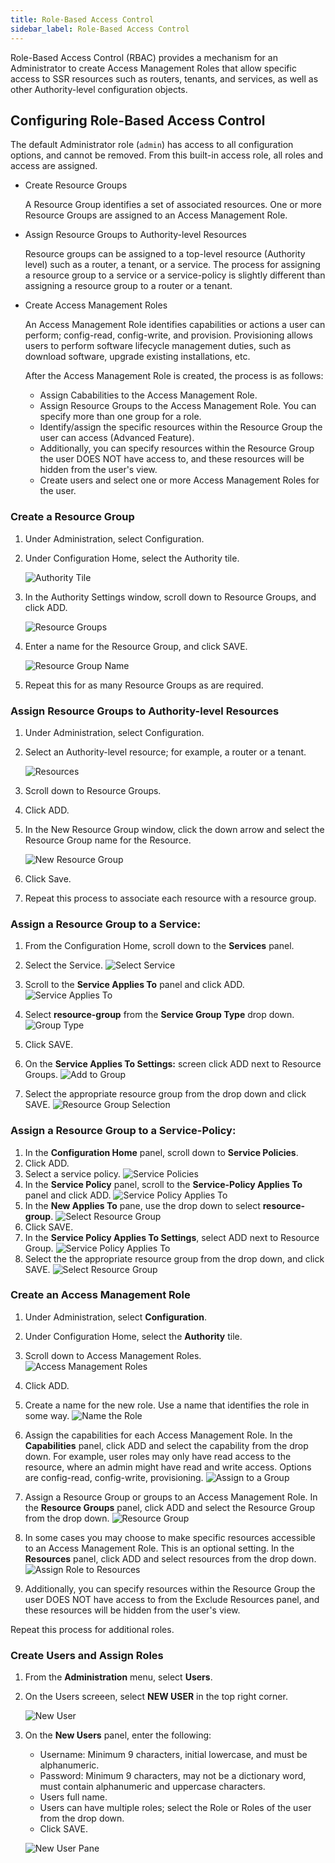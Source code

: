 ```yaml
---
title: Role-Based Access Control
sidebar_label: Role-Based Access Control
---
```


Role-Based Access Control (RBAC) provides a mechanism for an Administrator to create Access Management Roles that allow specific access to SSR resources such as routers, tenants, and services, as well as other Authority-level configuration objects. 

## Configuring Role-Based Access Control

The default Administrator role (`admin`) has access to all configuration options, and cannot be removed. From this built-in access role, all roles and access are assigned. 

- Create Resource Groups

	A Resource Group identifies a set of associated resources. One or more Resource Groups are assigned to an Access Management Role.

- Assign Resource Groups to Authority-level Resources

	Resource groups can be assigned to a top-level resource (Authority level) such as a router, a tenant, or a service. The process for assigning a resource group to a service or a service-policy is slightly different than assigning a resource group to a router or a tenant. 

- Create Access Management Roles

	An Access Management Role identifies capabilities or actions a user can perform; config-read, config-write, and provision. Provisioning allows users to perform software lifecycle management duties, such as download software, upgrade existing installations, etc.

	After the Access Management Role is created, the process is as follows:
	- Assign Cababilities to the Access Management Role. 
	- Assign Resource Groups to the Access Management Role. You can specify more than one group for a role.
	- Identify/assign the specific resources within the Resource Group the user can access (Advanced Feature).
	- Additionally, you can specify resources within the Resource Group the user DOES NOT have access to, and these resources will be hidden from the user's view.
	- Create users and select one or more Access Management Roles for the user. 

### Create a Resource Group

1. Under Administration, select Configuration.
2. Under Configuration Home, select the Authority tile.

	![Authority Tile](/img/config_RBAC_NewResGrpstep2.png)

3. In the Authority Settings window, scroll down to Resource Groups, and click ADD.

	![Resource Groups](/img/config_RBAC_NewResGrpstep3.png)

4. Enter a name for the Resource Group, and click SAVE.

	![Resource Group Name](/img/config_RBAC_NewResGrpstep4.png)

5. Repeat this for as many Resource Groups as are required. 

### Assign Resource Groups to Authority-level Resources

1. Under Administration, select Configuration.
2. Select an Authority-level resource; for example, a router or a tenant.

	![Resources](/img/config_RBAC_ARGtoResS2.png)

3. Scroll down to Resource Groups.
4. Click ADD.
5. In the New Resource Group window, click the down arrow and select the Resource Group name for the Resource.

	![New Resource Group](/img/config_RBAC_ARGtoResS5.png)

6. Click Save.
7. Repeat this process to associate each resource with a resource group. 

### Assign a Resource Group to a Service:

1. From the Configuration Home, scroll down to the **Services** panel.
2. Select the Service.
	![Select Service](/img/config_RBAC_ARGSstep2.png)

3. Scroll to the **Service Applies To** panel and click ADD. 
	![Service Applies To](/img/config_RBAC_ARGSstep3.png)

4. Select **resource-group** from the **Service Group Type** drop down.
	![Group Type](/img/config_RBAC_ARGSstep4.png)

5. Click SAVE.
6. On the **Service Applies To Settings:** screen click ADD next to Resource Groups.
	![Add to Group](/img/config_RBAC_ARGSstep6.png)

7. Select the appropriate resource group from the drop down and click SAVE.
	![Resource Group Selection](/img/config_RBAC_ARGSstep7.png)

### Assign a Resource Group to a Service-Policy:

1. In the **Configuration Home** panel, scroll down to **Service Policies**.
2. Click ADD.
3. Select a service policy. 
	![Service Policies](/img/config_RBAC_2ServPol.png)
4. In the **Service Policy** panel, scroll to the **Service-Policy Applies To** panel and click ADD.
	![Service Policy Applies To](/img/config_RBAC_4ServPol.png)
5. In the **New Applies To** pane, use the drop down to select **resource-group**.
	![Select Resource Group](/img/config_RBAC_Step5ServPol.png)
6. Click SAVE.
7. In the **Service Policy Applies To Settings**, select ADD next to Resource Group.
	![Service Policy Applies To](/img/config_RBAC_7ServPol.png)
8. Select the the appropriate resource group from the drop down, and click SAVE. 
	![Select Resource Group](/img/config_RBAC_6ServPol.png)

### Create an Access Management Role

1. Under Administration, select **Configuration**.
2. Under Configuration Home, select the **Authority** tile.
3. Scroll down to Access Management Roles.
	![Access Management Roles](/img/config_RBAC_AMRstep2.2.png)

4. Click ADD.
5. Create a name for the new role. Use a name that identifies the role in some way. 
	![Name the Role](/img/config_RBAC_AMRstep3.png)

6. Assign the capabilities for each Access Management Role. In the **Capabilities** panel, click ADD and select the capability from the drop down. For example, user roles may only have read access to the resource, where an admin might have read and write access. Options are config-read, config-write, provisioning. 
	![Assign to a Group](/img/config_RBAC_AMRstep5.png)

7. Assign a Resource Group or groups to an Access Management Role. In the **Resource Groups** panel, click ADD and select the Resource Group from the drop down. 
	![Resource Group](/img/config_RBAC_ARGSstep7.png)

8. In some cases you may choose to make specific resources accessible to an Access Management Role. This is an optional setting. In the **Resources** panel, click ADD and select resources from the drop down. 
	![Assign Role to Resources](/img/config_RBAC_AMRstep6.png)

9. Additionally, you can specify resources within the Resource Group the user DOES NOT have access to from the Exclude Resources panel, and these resources will be hidden from the user's view.

Repeat this process for additional roles.

### Create Users and Assign Roles

1. From the **Administration** menu, select **Users**.
2. On the Users screeen, select **NEW USER** in the top right corner. 

	![New User](/img/config_RBAC_CUARstep2.png)

3. On the **New Users** panel, enter the following: 
	- Username: Minimum 9 characters, initial lowercase, and must be alphanumeric.
	- Password: Minimum 9 characters, may not be a dictionary word, must contain alphanumeric and uppercase characters.
	- Users full name.
	- Users can have multiple roles; select the Role or Roles of the user from the drop down. 
	- Click SAVE.

	![New User Pane](/img/config_RBAC_CUARstep3.png)


